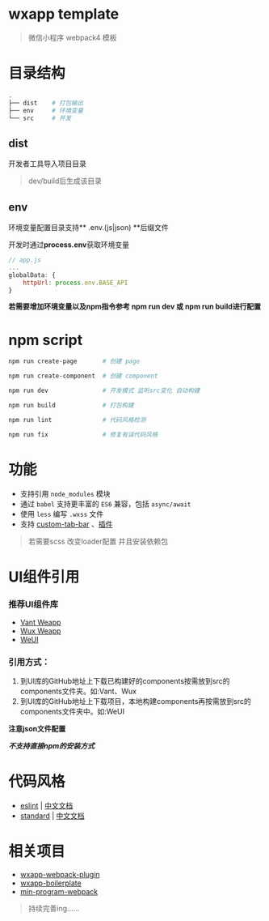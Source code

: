 # wxapp template

> 微信小程序 webpack4 模板

# 目录结构

``` bash
.
├── dist    # 打包输出
├── env     # 环境变量
└── src     # 开发
```

## dist

开发者工具导入项目目录

> dev/build后生成该目录

## env

环境变量配置目录支持** .env.(js|json) **后缀文件

开发时通过**process.env**获取环境变量

``` js
// app.js
...
globalData: {
    httpUrl: process.env.BASE_API
}
```
**若需要增加环境变量以及npm指令参考 npm run dev 或 npm run build进行配置**

# npm script

``` bash
npm run create-page       # 创建 page

npm run create-component  # 创建 component

npm run dev               # 开发模式 监听src变化 自动构建

npm run build             # 打包构建

npm run lint              # 代码风格检测

npm run fix               # 修复有误代码风格
```

# 功能

- 支持引用 `node_modules` 模块
- 通过 `babel` 支持更丰富的 `ES6` 兼容，包括 `async/await`
- 使用 `less` 编写 `.wxss` 文件
- 支持 [custom-tab-bar](https://developers.weixin.qq.com/miniprogram/dev/framework/ability/custom-tabbar.html) 、[插件](https://developers.weixin.qq.com/miniprogram/dev/framework/plugin/)

> 若需要scss 改变loader配置 并且安装依赖包

# UI组件引用

### 推荐UI组件库

- [Vant Weapp](https://github.com/youzan/vant-weapp)
- [Wux Weapp](https://github.com/wux-weapp/wux-weapp)
- [WeUI](https://github.com/wechat-miniprogram/weui-miniprogram)

###  引用方式：

1. 到UI库的GitHub地址上下载已构建好的components按需放到src的components文件夹。如:Vant、Wux
2. 到UI库的GitHub地址上下载项目，本地构建components再按需放到src的components文件夹中。如:WeUI

**注意json文件配置**

***不支持直接npm的安装方式***

# 代码风格

- [eslint](https://github.com/eslint/eslint) | [中文文档](https://cn.eslint.org/)
- [standard](https://github.com/feross/standard) | [中文文档](https://standardjs.com/readme-zhcn.html)

# 相关项目

- [wxapp-webpack-plugin](https://github.com/Cap32/wxapp-webpack-plugin)
- [wxapp-boilerplate](https://github.com/cantonjs/wxapp-boilerplate)
- [min-program-webpack](https://github.com/XLinzexin/min-program-webpack)

> 持续完善ing......
